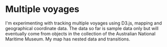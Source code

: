 # Multiple voyages

I'm experimenting with tracking multiple voyages using D3.js, mapping and geographical coordinate data. The data so far is sample data only but will eventually come from objects in the collection of the Australian National Maritime Museum. My map has nested data and transitions.
